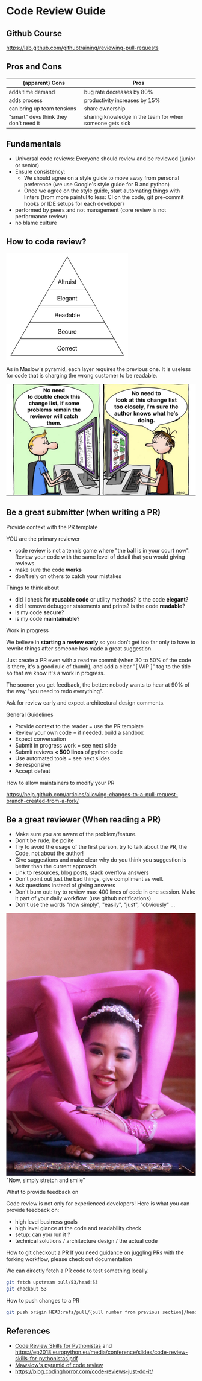 # Code Review Guide

## Github Course

https://lab.github.com/githubtraining/reviewing-pull-requests

## Pros and Cons

| (apparent) Cons                       | Pros                                                     |
| ------------------------------------- | -------------------------------------------------------- |
| adds time demand                      | bug rate decreases by 80%                                |
| adds process                          | productivity increases by 15%                            |
| can bring up team tensions            | share ownership                                          |
| "smart" devs think they don't need it | sharing knowledge in the team for when someone gets sick |

## Fundamentals

- Universal code reviews: Everyone should review and be reviewed (junior or senior)
- Ensure consistency:
  - We should agree on a style guide to move away from personal preference (we use Google's style guide for R and python)
  - Once we agree on the style guide, start automating things with linters (from more painful to less: CI on the code, git pre-commit hooks or IDE setups for each developer)
- performed by peers and not management (core review is not performance review)
- no blame culture

## How to code review?

![](../../code_review_maslow.png)

As in Maslow's pyramid, each layer requires the previous one. It is useless for code that is charging the wrong customer to be readable.

![](../../code_review_ping_pong.png)

## Be a great submitter (when writing a PR)

Provide context with the PR template

YOU are the primary reviewer

- code review is not a tennis game where "the ball is in your court now". Review your code with the same level of detail that you would giving reviews.
- make sure the code **works**
- don't rely on others to catch your mistakes

Things to think about

- did I check for **reusable code** or utility methods? is the code **elegant**?
- did I remove debugger statements and prints? is the code **readable**?
- is my code **secure**?
- is my code **maintainable**?

Work in progress

We believe in **starting a review early** so you don’t get too far only to have to rewrite things after someone has made a great suggestion.

Just create a PR even with a readme commit (when 30 to 50% of the code is there, it's a good rule of thumb), and add a clear "[ WIP ]" tag to the title so that we know it's a work in progress.

The sooner you get feedback, the better: nobody wants to hear at 90% of the way "you need to redo everything".

Ask for review early and expect architectural design comments.

General Guidelines

- Provide context to the reader = use the PR template
- Review your own code = if needed, build a sandbox
- Expect conversation
- Submit in progress work = see next slide
- Submit reviews **< 500 lines** of python code
- Use automated tools = see next slides
- Be responsive
- Accept defeat

How to allow maintainers to modify your PR

https://help.github.com/articles/allowing-changes-to-a-pull-request-branch-created-from-a-fork/

## Be a great reviewer (When reading a PR)

- Make sure you are aware of the problem/feature.
- Don't be rude, be polite
- Try to avoid the usage of the first person, try to talk about the PR, the Code, not about the author!
- Give suggestions and make clear why do you think you suggestion is better than the current approach.
- Link to resources, blog posts, stack overflow answers
- Don't point out just the bad things, give compliment as well.
- Ask questions instead of giving answers
- Don't burn out: try to review max 400 lines of code in one session. Make it part of your daily workflow. (use github notifications)
- Don't use the words "now simply", "easily", "just", "obviously" ...

![](../../code_review_now_simply.jpg)
"Now, simply stretch and smile"

What to provide feedback on

Code review is not only for experienced developers! Here is what you can provide feedback on:

- high level business goals
- high level glance at the code and readability check
- setup: can you run it ?
- technical solutions / architecture design / the actual code

How to git checkout a PR
If you need guidance on juggling PRs with the forking workflow, please check out documentation

We can directly fetch a PR code to test something locally.

```sh
git fetch upstream pull/53/head:53
git checkout 53
```

How to push changes to a PR

```sh
git push origin HEAD:refs/pull/{pull number from previous section}/head
```

## References

- [Code Review Skills for Pythonistas](https://www.youtube.com/watch?v=6L3ZVLtSeo8) and https://ep2018.europython.eu/media/conference/slides/code-review-skills-for-pythonistas.pdf
- [Mawslow's pyramid of code review](http://www.dein.fr/2015-02-18-maslows-pyramid-of-code-review.html)
- https://blog.codinghorror.com/code-reviews-just-do-it/
